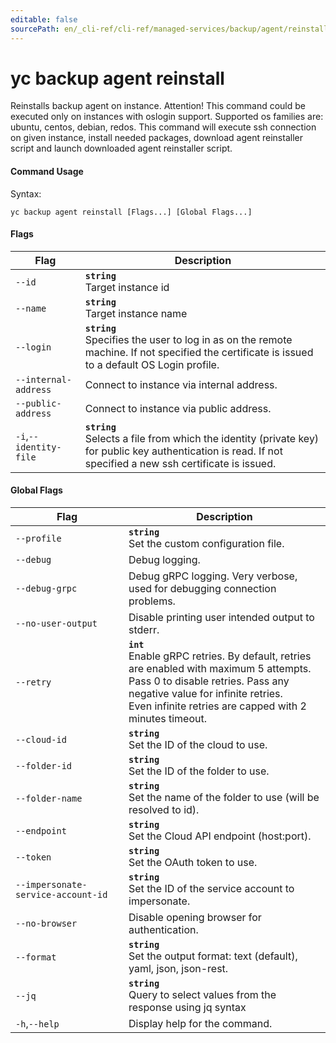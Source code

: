 ```yaml
---
editable: false
sourcePath: en/_cli-ref/cli-ref/managed-services/backup/agent/reinstall.md
---
```


# yc backup agent reinstall

Reinstalls backup agent on instance. Attention! This command could be executed only on instances with oslogin support. Supported os families are: ubuntu, centos, debian, redos. This command will execute ssh connection on given instance, install needed packages, download agent reinstaller script and launch downloaded agent reinstaller script.

#### Command Usage

Syntax: 

`yc backup agent reinstall [Flags...] [Global Flags...]`

#### Flags

| Flag | Description |
|----|----|
|`--id`|<b>`string`</b><br/>Target instance id|
|`--name`|<b>`string`</b><br/>Target instance name|
|`--login`|<b>`string`</b><br/>Specifies the user to log in as on the remote machine. If not specified the certificate is issued to a default OS Login profile.|
|`--internal-address`|Connect to instance via internal address.|
|`--public-address`|Connect to instance via public address.|
|`-i`,`--identity-file`|<b>`string`</b><br/>Selects a file from which the identity (private key) for public key authentication is read. If not specified a new ssh certificate is issued.|

#### Global Flags

| Flag | Description |
|----|----|
|`--profile`|<b>`string`</b><br/>Set the custom configuration file.|
|`--debug`|Debug logging.|
|`--debug-grpc`|Debug gRPC logging. Very verbose, used for debugging connection problems.|
|`--no-user-output`|Disable printing user intended output to stderr.|
|`--retry`|<b>`int`</b><br/>Enable gRPC retries. By default, retries are enabled with maximum 5 attempts.<br/>Pass 0 to disable retries. Pass any negative value for infinite retries.<br/>Even infinite retries are capped with 2 minutes timeout.|
|`--cloud-id`|<b>`string`</b><br/>Set the ID of the cloud to use.|
|`--folder-id`|<b>`string`</b><br/>Set the ID of the folder to use.|
|`--folder-name`|<b>`string`</b><br/>Set the name of the folder to use (will be resolved to id).|
|`--endpoint`|<b>`string`</b><br/>Set the Cloud API endpoint (host:port).|
|`--token`|<b>`string`</b><br/>Set the OAuth token to use.|
|`--impersonate-service-account-id`|<b>`string`</b><br/>Set the ID of the service account to impersonate.|
|`--no-browser`|Disable opening browser for authentication.|
|`--format`|<b>`string`</b><br/>Set the output format: text (default), yaml, json, json-rest.|
|`--jq`|<b>`string`</b><br/>Query to select values from the response using jq syntax|
|`-h`,`--help`|Display help for the command.|
